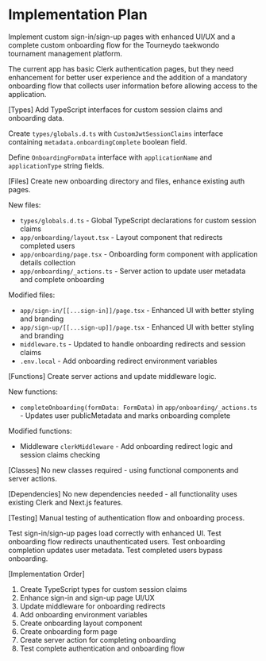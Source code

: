 # Implementation Plan

Implement custom sign-in/sign-up pages with enhanced UI/UX and a complete custom onboarding flow for the Tourneydo taekwondo tournament management platform.

The current app has basic Clerk authentication pages, but they need enhancement for better user experience and the addition of a mandatory onboarding flow that collects user information before allowing access to the application.

[Types]
Add TypeScript interfaces for custom session claims and onboarding data.

Create `types/globals.d.ts` with `CustomJwtSessionClaims` interface containing `metadata.onboardingComplete` boolean field.

Define `OnboardingFormData` interface with `applicationName` and `applicationType` string fields.

[Files]
Create new onboarding directory and files, enhance existing auth pages.

New files:
- `types/globals.d.ts` - Global TypeScript declarations for custom session claims
- `app/onboarding/layout.tsx` - Layout component that redirects completed users
- `app/onboarding/page.tsx` - Onboarding form component with application details collection
- `app/onboarding/_actions.ts` - Server action to update user metadata and complete onboarding

Modified files:
- `app/sign-in/[[...sign-in]]/page.tsx` - Enhanced UI with better styling and branding
- `app/sign-up/[[...sign-up]]/page.tsx` - Enhanced UI with better styling and branding
- `middleware.ts` - Updated to handle onboarding redirects and session claims
- `.env.local` - Add onboarding redirect environment variables

[Functions]
Create server actions and update middleware logic.

New functions:
- `completeOnboarding(formData: FormData)` in `app/onboarding/_actions.ts` - Updates user publicMetadata and marks onboarding complete

Modified functions:
- Middleware `clerkMiddleware` - Add onboarding redirect logic and session claims checking

[Classes]
No new classes required - using functional components and server actions.

[Dependencies]
No new dependencies needed - all functionality uses existing Clerk and Next.js features.

[Testing]
Manual testing of authentication flow and onboarding process.

Test sign-in/sign-up pages load correctly with enhanced UI.
Test onboarding flow redirects unauthenticated users.
Test onboarding completion updates user metadata.
Test completed users bypass onboarding.

[Implementation Order]
1. Create TypeScript types for custom session claims
2. Enhance sign-in and sign-up page UI/UX
3. Update middleware for onboarding redirects
4. Add onboarding environment variables
5. Create onboarding layout component
6. Create onboarding form page
7. Create server action for completing onboarding
8. Test complete authentication and onboarding flow
